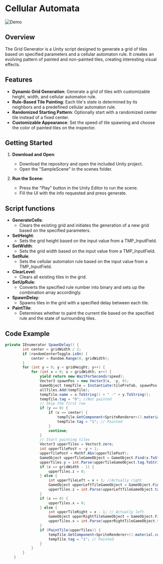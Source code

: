 # **Cellular Automata**

![Demo](Demo.gif)

## **Overview**
The Grid Generator is a Unity script designed to generate a grid of tiles based on specified parameters and a cellular automaton rule. It creates an evolving pattern of painted and non-painted tiles, creating interesting visual effects.

## **Features**
- **Dynamic Grid Generation**: Generate a grid of tiles with customizable height, width, and cellular automaton rule.
- **Rule-Based Tile Painting**: Each tile's state is determined by its neighbors and a predefined cellular automaton rule.
- **Randomized Starting Pattern**: Optionally start with a randomized center tile instead of a fixed center.
- **Customizable Appearance**: Set the speed of tile spawning and choose the color of painted tiles on the inspector.

## **Getting Started**

1. **Download and Open**:
    - Download the repository and open the included Unity project.
    - Open the "SampleScene" in the scenes folder.

2. **Run the Scene**:
    - Press the "Play" button in the Unity Editor to run the scene.
    - Fill the UI with the info requested and press generate.


## Script functions
- **GenerateCells**:
    - Clears the existing grid and initiates the generation of a new grid based on the specified parameters.
- **SetHeight**:
    - Sets the grid height based on the input value from a TMP_InputField.
- **SetWidth**:
    - Sets the grid width based on the input value from a TMP_InputField.
- **SetRule**:
    - Sets the cellular automaton rule based on the input value from a TMP_InputField.
- **ClearLevel**:
    - Clears all existing tiles in the grid.
- **SetUpRule**:
    - Converts the specified rule number into binary and sets up the combination array accordingly.
- **SpawnDelay**:
    - Spawns tiles in the grid with a specified delay between each tile.
- **PaintTile**:
    - Determines whether to paint the current tile based on the specified rule and the state of surrounding tiles.

## Code Example

```c#
private IEnumerator SpawnDelay() {
        int center = gridWidth / 2;
        if (randomCenterToggle.isOn) {
            center = Random.Range(0, gridWidth);
        }
        for (int y = 0; y < gridHeight; y++) {
            for (int x = 0; x < gridWidth; x++) {
                yield return new WaitForSeconds(speed);
                Vector3 spawnPos = new Vector3(x, -y, 0);
                GameObject tempTile = Instantiate(tilePrefab, spawnPos, Quaternion.identity);
                allTiles.Add(tempTile);
                tempTile.name = x.ToString() + " -" + y.ToString();
                tempTile.tag = "0"; //Not painted
                // Skip the first row
                if (y == 0) {
                    if (x == center) {
                        tempTile.GetComponent<SpriteRenderer>().material.color = paintedTileColor;
                        tempTile.tag = "1"; // Painted
                    }
                    continue;
                }
                // Start painting tiles
                Vector3 upperTiles = Vector3.zero;
                int upperTilePosY = -y + 1;
                upperTilePosY = Mathf.Abs(upperTilePosY);
                GameObject upperTileGameObject = GameObject.Find(x.ToString() + " -" + upperTilePosY.ToString());
                upperTiles.y = int.Parse(upperTileGameObject.tag.ToString());
                if (x == gridWidth - 1) {
                    upperTiles.z = 0;
                } else {
                    int upperTileLeft = x + 1; //Actually right
                    GameObject upperLeftTileGameObject = GameObject.Find(upperTileLeft.ToString() + " -" + upperTilePosY.ToString());
                    upperTiles.z = int.Parse(upperLeftTileGameObject.tag.ToString());
                }
                if (x == 0) {
                    upperTiles.x = 0;
                } else {
                    int upperTileRight = x - 1; // Actually left
                    GameObject upperRightTileGameObject = GameObject.Find(upperTileRight.ToString() + " -" + upperTilePosY.ToString());
                    upperTiles.x = int.Parse(upperRightTileGameObject.tag.ToString());
                }
                if (PaintTile(upperTiles)) {
                    tempTile.GetComponent<SpriteRenderer>().material.color = paintedTileColor;
                    tempTile.tag = "1"; // Painted
                }
            }
        }
    }
```